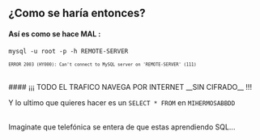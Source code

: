 ## ¿Como se haría entonces?

#### Así es como se hace __MAL__ :
`mysql -u root -p -h REMOTE-SERVER`

<span style="font-size:.7em">`ERROR 2003 (HY000): Can't connect to MySQL server on 'REMOTE-SERVER' (111)`</span>

<br>
#### ¡¡¡ TODO EL TRAFICO NAVEGA POR INTERNET __SIN CIFRADO__ !!!

Y lo ultimo que quieres hacer es un `SELECT * FROM` en `MIHERMOSABBDD`

<br>
Imaginate que telefónica se entera de que estas aprendiendo SQL...